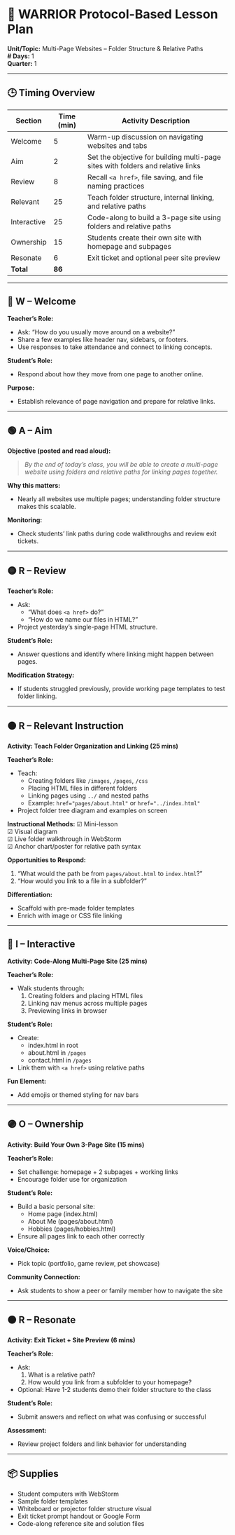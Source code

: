 # 🧠 WARRIOR Protocol-Based Lesson Plan

**Unit/Topic:** Multi-Page Websites – Folder Structure & Relative Paths  
**# Days:** 1  
**Quarter:** 1  

---

## 🕒 Timing Overview

| Section     | Time (min) | Activity Description                                                           |
|-------------|------------|--------------------------------------------------------------------------------|
| Welcome     | 5          | Warm-up discussion on navigating websites and tabs                             |
| Aim         | 2          | Set the objective for building multi-page sites with folders and relative links|
| Review      | 8          | Recall `<a href>`, file saving, and file naming practices                      |
| Relevant    | 25         | Teach folder structure, internal linking, and relative paths                   |
| Interactive | 25         | Code-along to build a 3-page site using folders and relative paths             |
| Ownership   | 15         | Students create their own site with homepage and subpages                      |
| Resonate    | 6          | Exit ticket and optional peer site preview                                    |
| **Total**   | **86**     |                                                                                |

---

## 🔵 W – Welcome

**Teacher’s Role:**
- Ask: “How do you usually move around on a website?”
- Share a few examples like header nav, sidebars, or footers.
- Use responses to take attendance and connect to linking concepts.

**Student’s Role:**
- Respond about how they move from one page to another online.

**Purpose:**
- Establish relevance of page navigation and prepare for relative links.

---

## 🟢 A – Aim

**Objective (posted and read aloud):**  
> *By the end of today’s class, you will be able to create a multi-page website using folders and relative paths for linking pages together.*

**Why this matters:**
- Nearly all websites use multiple pages; understanding folder structure makes this scalable.

**Monitoring:**
- Check students’ link paths during code walkthroughs and review exit tickets.

---

## 🟡 R – Review

**Teacher’s Role:**
- Ask:
  - “What does `<a href>` do?”
  - “How do we name our files in HTML?”
- Project yesterday’s single-page HTML structure.

**Student’s Role:**
- Answer questions and identify where linking might happen between pages.

**Modification Strategy:**
- If students struggled previously, provide working page templates to test folder linking.

---

## 🟠 R – Relevant Instruction

**Activity: Teach Folder Organization and Linking (25 mins)**

**Teacher’s Role:**
- Teach:
  - Creating folders like `/images`, `/pages`, `/css`
  - Placing HTML files in different folders
  - Linking pages using `../` and nested paths
  - Example: `href="pages/about.html"` or `href="../index.html"`
- Project folder tree diagram and examples on screen

**Instructional Methods:**
☑ Mini-lesson  
☑ Visual diagram  
☑ Live folder walkthrough in WebStorm  
☑ Anchor chart/poster for relative path syntax

**Opportunities to Respond:**
1. “What would the path be from `pages/about.html` to `index.html`?”
2. “How would you link to a file in a subfolder?”

**Differentiation:**
- Scaffold with pre-made folder templates
- Enrich with image or CSS file linking

---

## 🔴 I – Interactive

**Activity: Code-Along Multi-Page Site (25 mins)**

**Teacher’s Role:**
- Walk students through:
  1. Creating folders and placing HTML files
  2. Linking nav menus across multiple pages
  3. Previewing links in browser

**Student’s Role:**
- Create:
  - index.html in root
  - about.html in `/pages`
  - contact.html in `/pages`
- Link them with `<a href>` using relative paths

**Fun Element:**
- Add emojis or themed styling for nav bars

---

## 🟣 O – Ownership

**Activity: Build Your Own 3-Page Site (15 mins)**

**Teacher’s Role:**
- Set challenge: homepage + 2 subpages + working links
- Encourage folder use for organization

**Student’s Role:**
- Build a basic personal site:
  - Home page (index.html)
  - About Me (pages/about.html)
  - Hobbies (pages/hobbies.html)
- Ensure all pages link to each other correctly

**Voice/Choice:**
- Pick topic (portfolio, game review, pet showcase)

**Community Connection:**
- Ask students to show a peer or family member how to navigate the site

---

## 🟤 R – Resonate

**Activity: Exit Ticket + Site Preview (6 mins)**

**Teacher’s Role:**
- Ask:
  1. What is a relative path?
  2. How would you link from a subfolder to your homepage?
- Optional: Have 1-2 students demo their folder structure to the class

**Student’s Role:**
- Submit answers and reflect on what was confusing or successful

**Assessment:**
- Review project folders and link behavior for understanding

---

## 📦 Supplies

- Student computers with WebStorm
- Sample folder templates
- Whiteboard or projector folder structure visual
- Exit ticket prompt handout or Google Form
- Code-along reference site and solution files
